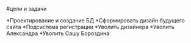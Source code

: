 ﻿#цели и задачи

*Проектирование и создание БД
*Сформировать дизайн будущего сайта
*Подсистема регистрации
*Уволить дизайнера
*Уволить Александра
*Уволить Сашу Бороздина
